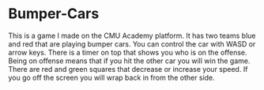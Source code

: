 # Bumper-Cars
This is a game I made on the CMU Academy platform. It has two teams blue and red that are playing bumper cars. You can control the car with WASD or arrow keys. There is a timer on top that shows you who is on the offense. 
Being on offense means that if you hit the other car you will win the game. There are red and green squares that decrease or increase your speed. If you go off the screen you will wrap back in from the other side. 
